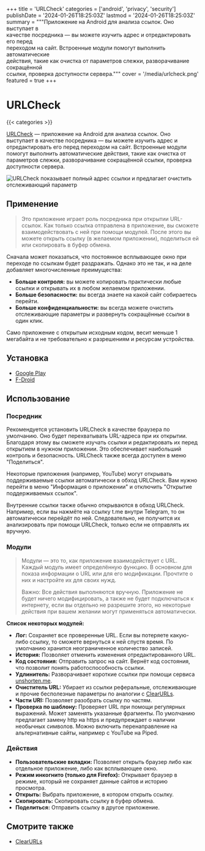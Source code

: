 +++
title = 'URLCheck'
categories = ['android', 'privacy', 'security']
publishDate = '2024-01-26T18:25:03Z'
lastmod = '2024-01-26T18:25:03Z'
summary = """Приложение на Android для анализа ссылок. Оно выступает в \
качестве посредника — вы можете изучить адрес и отредактировать его перед \
переходом на сайт. Встроенные модули помогут выполнить автоматические \
действия, такие как очистка от параметров слежки, разворачивание сокращённой \
ссылки, проверка доступности сервера."""
cover = '/media/urlcheck.png'
featured = true
+++

# URLCheck
{{< categories >}}

[URLCheck](https://github.com/TrianguloY/UrlChecker#readme) — приложение на
Android для анализа ссылок. Оно выступает в качестве посредника — вы можете
изучить адрес и отредактировать его перед переходом на сайт. Встроенные модули
помогут выполнить автоматические действия, такие как очистка от параметров
слежки, разворачивание сокращённой ссылки, проверка доступности сервера.

![URLCheck показывает полный адрес ссылки и предлагает очистить отслеживающий
параметр](/media/urlcheck.png)

## Применение

> Это приложение играет роль посредника при открытии URL-ссылок. Как только
ссылка отправлена в приложение, вы сможете взаимодействовать с ней при помощи
модулей. После этого вы можете открыть ссылку (в желаемом приложении),
поделиться ей или скопировать в буфер обмена.

Сначала может показаться, что постоянное всплывающее окно при переходе по
ссылкам будет раздражать. Однако это не так, и на деле добавляет многочисленные
преимущества:

- **Больше контроля:** вы можете копировать практически любые ссылки и открывать
их в любом желаемом приложении.
- **Больше безопасности:** вы всегда знаете на какой сайт собираетесь перейти.
- **Больше конфиденциальности:** вы всегда можете очистить отслеживающие
параметры и развернуть сокращённые ссылки в один клик.

Само приложение с открытым исходным кодом, весит меньше 1 мегабайта и не
требовательно к разрешениям и ресурсам устройства.

## Установка

- [Google Play](https://play.google.com/store/apps/details?id=com.trianguloy.urlchecker)
- [F-Droid](https://f-droid.org/packages/com.trianguloy.urlchecker)

## Использование

### Посредник

Рекомендуется установить URLCheck в качестве браузера по умолчанию. Оно будет
перехватывать URL-адреса при их открытии. Благодаря этому вы сможете изучать
ссылки и редактировать их перед открытием в нужном приложении. Это обеспечивает
наибольший контроль и безопасность. URLCheck также всегда доступен в меню
"Поделиться".

Некоторые приложения (например, YouTube) могут открывать поддерживаемые ссылки
автоматически в обход URLCheck. Вам нужно перейти в меню "Информация о
приложении" и отключить "Открытие поддерживаемых ссылок".

Внутренние ссылки также обычно открываются в обход URLCheck. Например, если вы
нажмёте на ссылку t.me внутри Telegram, то он автоматически перейдёт по ней.
Следовательно, не получится их анализировать при помощи URLCheck, только если не
отправлять их вручную.

### Модули

> Модули — это то, как приложение взаимодействует с URL. Каждый модуль имеет
определённую функцию. В основном для показа информации о URL или для его
модификации. Прочтите о них и настройте их для своих нужд.
>
> Важно: Все действия выполняются вручную. Приложение не будет ничего
модифицировать, а также не будет подключаться к интернету, если вы отдельно не
разрешите этого, но некоторые действия при вашем желании могут применяться
автоматически.

**Список некоторых модулей:**

- **Лог:** Сохраняет все проверенные URL. Если вы потеряете какую-либо ссылку,
то сможете вернуться к ней спустя время. По умолчанию хранится неограниченное
количество записей.
- **История:** Позволяет отменить изменения отредактированного URL.
- **Код состояния:** Отправить запрос на сайт. Вернёт код состояния, что
позволит понять работоспособность ссылки.
- **Удлинитель:** Разворачивает короткие ссылки при помощи сервиса
[unshorten.me](https://unshorten.me).
- **Очиститель URL:** Убирает из ссылки реферальные, отслеживающие и прочие
бесполезные параметры по аналогии с [ClearURLs](/wiki/clearurls).
- **Части URI:** Позволяет разобрать ссылку по частям.
- **Проверка по шаблону:** Проверяет URL при помощи регулярных выражений. Может
заменять указанные фрагменты. По умолчанию предлагает замену http на https и
предупреждает о наличии необычных символов. Можно включить перенаправление на
альтернативные сайты, например с YouTube на Piped.

### Действия

- **Пользовательские вкладки:** Позволяет открыть браузер либо как отдельное
приложение, либо как всплывающее окно.
- **Режим инкогнито (только для Firefox):** Открывает браузер в режиме, который
не сохраняет данные сайтов и историю просмотра.
- **Открыть:** Выбрать приложение, в котором открыть ссылку.
- **Скопировать:** Скопировать ссылку в буфер обмена.
- **Поделиться:** Отправить ссылку в другое приложение.

## Смотрите также

- [ClearURLs](/wiki/clearurls)
